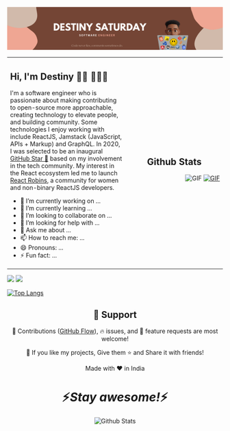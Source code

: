 <img src="https://github.com/DestinedCodes/DestinedCodes/blob/main/images/Pink%20and%20Tan%20Flowers%20Modern%20Artisan%20Business%20X-Frame%20Banner.png" alt="banner that says DESTINY SATURDAY - Software engineer | Code never lies, comments sometimes do." padding="100px">



<table>
  <tr>
    <td width="55%">
      <p>
        <h2>Hi, I'm Destiny 👋🏽 👨🏽‍💻</h2>
        I'm a software engineer who is passionate about making contributing to open-source more approachable, creating technology to elevate people, and building community. Some technologies I enjoy working with include ReactJS, Jamstack (JavaScript, APIs + Markup) and GraphQL. In 2020, I was selected to be an inaugural <a href="https://stars.github.com/">GitHub Star 🌟</a> based on my involvement in the tech community.  My interest in the React ecosystem led me to launch <a href="https://www.reactrobins.com/">React Robins</a>, a community for women and non-binary ReactJS developers.
      </p>
      <ul>
        <li>🔭 I’m currently working on ...</li>
        <li>🌱 I’m currently learning ...</li>
        <li>👯 I’m looking to collaborate on ...</li>
        <li>🤔 I’m looking for help with ...</li>
        <li>💬 Ask me about ...</li>
        <li>📫 How to reach me: ...</li>
        <li>😄 Pronouns: ...</li>
        <li>⚡ Fun fact: ...</li>
      </ul>
    </td>
    <td width="45%" align="right">
      <h2 align="center">Github Stats</h2>
      <img height="auto" width="100%" alt="GIF" src="https://github-readme-streak-stats.herokuapp.com?user=DestinedCodes" />
      <a href="https://github.com/anuraghazra/github-readme-stats">
        <img height="auto" width="100%" alt="GIF" src="https://github-readme-stats.vercel.app/api/top-langs/?username=anuraghazra&layout=compact" alt="Top Langs">
      </a>
    </td>
  </tr>
</table>



[<img src="https://img.shields.io/twitter/url?label=Twitter&logo=Twitter&style=social&url=https%3A%2F%2Ftwitter.com%2FDestinedCodes" height="25px" />](https://twitter.com/DestinedCodes)
[<img src="https://img.shields.io/twitter/url?label=LinkedIn&logo=LinkedIN&style=social&url=https%3A%2F%2Fwww.linkedin.com%2Fin%2Fdestinysaturday" height="25px" />](https://www.linkedin.com/in/destinysaturday)

<a href="https://github.com/anuraghazra/github-readme-stats">
  <img src="https://github-readme-stats.vercel.app/api/top-langs/?username=anuraghazra&layout=compact" alt="Top Langs">
</a>



<h2 align="center">🤝 Support</h2>

<p align="center">🎀 Contributions (<a href="https://guides.github.com/introduction/flow" title="GitHub flow">GitHub Flow</a>), 🔥 issues, and 🥮 feature requests are most welcome!</p>

<p align="center">💙 If you like my projects, Give them ⭐ and Share it with friends!</p>
</p>
<p align="center">Made with ❤️ in India</p>

<h1 align='center'>⚡️<i>Stay awesome!</i>⚡️</h1>

<p align="center">
        <img src="https://raw.githubusercontent.com/mayhemantt/mayhemantt/Update/svg/Bottom.svg" alt="Github Stats" />
</p>


